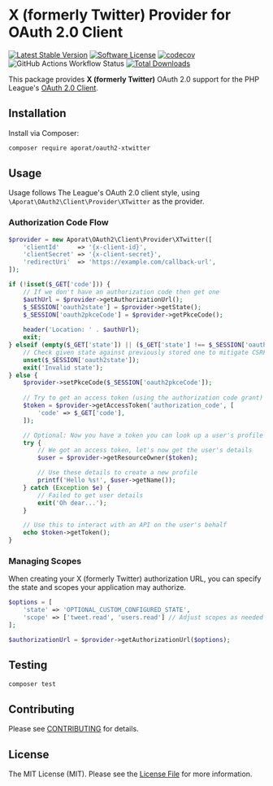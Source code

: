 # X (formerly Twitter) Provider for OAuth 2.0 Client

[![Latest Stable Version](https://img.shields.io/packagist/v/aporat/oauth2-xtwitter.svg?logo=composer)](https://packagist.org/packages/aporat/oauth2-xtwitter)
[![Software License](https://img.shields.io/badge/license-MIT-brightgreen.svg)](LICENSE)
[![codecov](https://codecov.io/github/aporat/oauth2-xtwitter/graph/badge.svg?token=BHD3JZS4LQ)](https://codecov.io/github/aporat/oauth2-xtwitter)
![GitHub Actions Workflow Status](https://github.com/aporat/oauth2-xtwitter/actions/workflows/ci.yml/badge.svg)
[![Total Downloads](https://img.shields.io/packagist/dt/aporat/oauth2-xtwitter.svg)](https://packagist.org/packages/aporat/oauth2-xtwitter)

This package provides **X (formerly Twitter)** OAuth 2.0 support for the PHP League's [OAuth 2.0 Client](https://github.com/thephpleague/oauth2-client).

## Installation

Install via Composer:

```bash
composer require aporat/oauth2-xtwitter
```

## Usage

Usage follows The League's OAuth 2.0 client style, using `\Aporat\OAuth2\Client\Provider\XTwitter` as the provider.

### Authorization Code Flow

```php
$provider = new Aporat\OAuth2\Client\Provider\XTwitter([
    'clientId'     => '{x-client-id}',
    'clientSecret' => '{x-client-secret}',
    'redirectUri'  => 'https://example.com/callback-url',
]);

if (!isset($_GET['code'])) {
    // If we don't have an authorization code then get one
    $authUrl = $provider->getAuthorizationUrl();
    $_SESSION['oauth2state'] = $provider->getState();
    $_SESSION['oauth2pkceCode'] = $provider->getPkceCode();
 
    header('Location: ' . $authUrl);
    exit;
} elseif (empty($_GET['state']) || ($_GET['state'] !== $_SESSION['oauth2state'])) {
    // Check given state against previously stored one to mitigate CSRF attack
    unset($_SESSION['oauth2state']);
    exit('Invalid state');
} else {
    $provider->setPkceCode($_SESSION['oauth2pkceCode']);
    
    // Try to get an access token (using the authorization code grant)
    $token = $provider->getAccessToken('authorization_code', [
        'code' => $_GET['code'],
    ]);

    // Optional: Now you have a token you can look up a user's profile data
    try {
        // We got an access token, let's now get the user's details
        $user = $provider->getResourceOwner($token);

        // Use these details to create a new profile
        printf('Hello %s!', $user->getName());
    } catch (Exception $e) {
        // Failed to get user details
        exit('Oh dear...');
    }

    // Use this to interact with an API on the user's behalf
    echo $token->getToken();
}
```

### Managing Scopes

When creating your X (formerly Twitter) authorization URL, you can specify the state and scopes your application may authorize.

```php
$options = [
    'state' => 'OPTIONAL_CUSTOM_CONFIGURED_STATE',
    'scope' => ['tweet.read', 'users.read'] // Adjust scopes as needed
];

$authorizationUrl = $provider->getAuthorizationUrl($options);
```

## Testing

```bash
composer test
```

## Contributing

Please see [CONTRIBUTING](https://github.com/aporat/oauth2-xtwitter/blob/master/CONTRIBUTING.md) for details.

## License

The MIT License (MIT). Please see the [License File](https://github.com/aporat/oauth2-xtwitter/blob/master/LICENSE) for more information.
